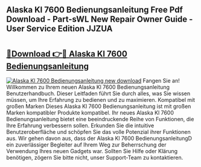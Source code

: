 ## Alaska Kl 7600 Bedienungsanleitung Free Pdf Download - Part-sWL New Repair Owner Guide - User Service Edition JJZUA

# <h2><a href="http://df1o20s.blite.top/?on=Alaska+Kl+7600+Bedienungsanleitung">🔗Download 👉🔴 Alaska Kl 7600 Bedienungsanleitung</a></h2>

[![Alaska Kl 7600 Bedienungsanleitung new download](https://i.imgur.com/lujVjoI.png)](http://df1o20s.blite.top/?on=Alaska+Kl+7600+Bedienungsanleitung)
Fangen Sie an! Willkommen zu Ihrem neuen Alaska Kl 7600 Bedienungsanleitung Benutzerhandbuch. Dieser Leitfaden führt Sie durch alles, was Sie wissen müssen, um Ihre Erfahrung zu bedienen und zu maximieren. Kompatibel mit großen Marken Dieses Alaska Kl 7600 Bedienungsanleitung ist mit großen Marken kompatibler Produkte kompatibel. Ihr neues Alaska Kl 7600 Bedienungsanleitung bietet eine beeindruckende Reihe von Funktionen, die Ihre Erfahrung verbessern sollen. Erkunden Sie die intuitive Benutzeroberfläche und schöpfen Sie das volle Potenzial ihrer Funktionen aus. Wir gehen davon aus, dass der Alaska Kl 7600 BedienungsanleitungD ein zuverlässiger Begleiter auf Ihrem Weg zur Beherrschung der Verwendung Ihres neuen Gadgets war. Sollten Sie Hilfe oder Klärung benötigen, zögern Sie bitte nicht, unser Support-Team zu kontaktieren.
